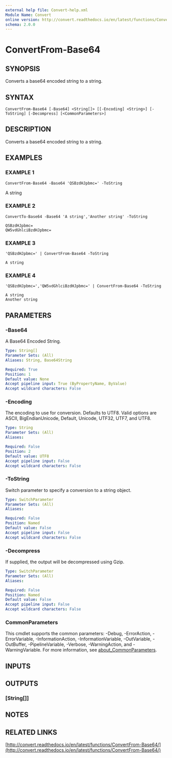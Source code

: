 ```yaml
---
external help file: Convert-help.xml
Module Name: Convert
online version: http://convert.readthedocs.io/en/latest/functions/ConvertFrom-Base64/
schema: 2.0.0
---
```


# ConvertFrom-Base64

## SYNOPSIS
Converts a base64 encoded string to a string.

## SYNTAX

```
ConvertFrom-Base64 [-Base64] <String[]> [[-Encoding] <String>] [-ToString] [-Decompress] [<CommonParameters>]
```

## DESCRIPTION
Converts a base64 encoded string to a string.

## EXAMPLES

### EXAMPLE 1
```
ConvertFrom-Base64 -Base64 'QSBzdHJpbmc=' -ToString
```

A string

### EXAMPLE 2
```
ConvertTo-Base64 -Base64 'A string','Another string' -ToString

QSBzdHJpbmc=
QW5vdGhlciBzdHJpbmc=
```

### EXAMPLE 3
```
'QSBzdHJpbmc=' | ConvertFrom-Base64 -ToString

A string
```

### EXAMPLE 4
```
'QSBzdHJpbmc=','QW5vdGhlciBzdHJpbmc=' | ConvertFrom-Base64 -ToString

A string
Another string
```

## PARAMETERS

### -Base64
A Base64 Encoded String.

```yaml
Type: String[]
Parameter Sets: (All)
Aliases: String, Base64String

Required: True
Position: 1
Default value: None
Accept pipeline input: True (ByPropertyName, ByValue)
Accept wildcard characters: False
```

### -Encoding
The encoding to use for conversion.
Defaults to UTF8.
Valid options are ASCII, BigEndianUnicode, Default, Unicode, UTF32, UTF7, and UTF8.

```yaml
Type: String
Parameter Sets: (All)
Aliases:

Required: False
Position: 2
Default value: UTF8
Accept pipeline input: False
Accept wildcard characters: False
```

### -ToString
Switch parameter to specify a conversion to a string object.

```yaml
Type: SwitchParameter
Parameter Sets: (All)
Aliases:

Required: False
Position: Named
Default value: False
Accept pipeline input: False
Accept wildcard characters: False
```

### -Decompress
If supplied, the output will be decompressed using Gzip.

```yaml
Type: SwitchParameter
Parameter Sets: (All)
Aliases:

Required: False
Position: Named
Default value: False
Accept pipeline input: False
Accept wildcard characters: False
```

### CommonParameters
This cmdlet supports the common parameters: -Debug, -ErrorAction, -ErrorVariable, -InformationAction, -InformationVariable, -OutVariable, -OutBuffer, -PipelineVariable, -Verbose, -WarningAction, and -WarningVariable. For more information, see [about_CommonParameters](http://go.microsoft.com/fwlink/?LinkID=113216).

## INPUTS

## OUTPUTS

### [String[]]
## NOTES

## RELATED LINKS

[http://convert.readthedocs.io/en/latest/functions/ConvertFrom-Base64/](http://convert.readthedocs.io/en/latest/functions/ConvertFrom-Base64/)

